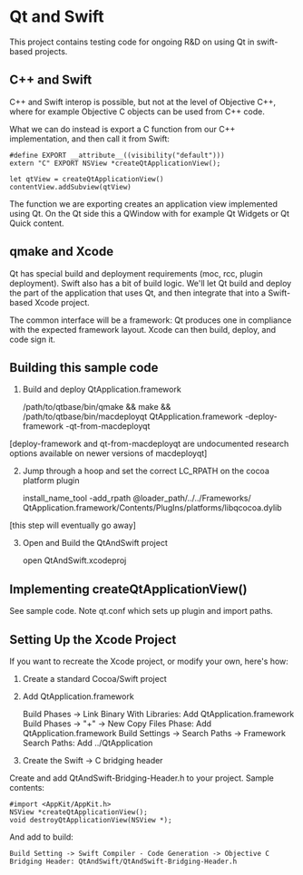 Qt and Swift
============================

This project contains testing code for ongoing R&D on using Qt
in swift-based projects.

C++ and Swift
----------------------------
C++ and Swift interop is possible, but not at the level of Objective C++,
where for example Objective C objects can be used from C++ code.

What we can do instead is export a C function from our C++ implementation,
and then call it from Swift:

    #define EXPORT __attribute__((visibility("default")))
    extern "C" EXPORT NSView *createQtApplicationView();

    let qtView = createQtApplicationView()
    contentView.addSubview(qtView)

The function we are exporting creates an application view implemented using
Qt. On the Qt side this a QWindow with for example Qt Widgets or Qt Quick 
content.

qmake and Xcode
----------------------------
Qt has special build and deployment requirements (moc, rcc, plugin deployment).
Swift also has a bit of build logic. We'll let Qt build and deploy the
part of the application that uses Qt, and then integrate that into a Swift-
based Xcode project. 

The common interface will be a framework: Qt produces one in compliance with
the expected framework layout. Xcode can then build, deploy, and code sign it.

Building this sample code
----------------------------

1) Build and deploy QtApplication.framework

    /path/to/qtbase/bin/qmake && make && /path/to/qtbase/bin/macdeployqt QtApplication.framework -deploy-framework -qt-from-macdeployqt

[deploy-framework and qt-from-macdeployqt are undocumented research options
available on newer versions of macdeployqt]

2) Jump through a hoop and set the correct LC_RPATH on the cocoa platform plugin

    install_name_tool -add_rpath @loader_path/../../Frameworks/ QtApplication.framework/Contents/PlugIns/platforms/libqcocoa.dylib

[this step will eventually go away]

3) Open and Build the QtAndSwift project

    open QtAndSwift.xcodeproj
    

Implementing createQtApplicationView()
----------------------------
See sample code. Note qt.conf which sets up plugin and import paths.


Setting Up the Xcode Project
----------------------------

If you want to recreate the Xcode project, or modify your own, here's how:

1) Create a standard Cocoa/Swift project

2) Add QtApplication.framework

    Build Phases -> Link Binary With Libraries: Add QtApplication.framework
    Build Phases -> "+" -> New Copy Files Phase: Add QtApplication.framework
    Build Settings -> Search Paths -> Framework Search Paths: Add ../QtApplication

3) Create the Swift -> C bridging header

Create and add QtAndSwift-Bridging-Header.h to your project. Sample contents:

    #import <AppKit/AppKit.h>
    NSView *createQtApplicationView();
    void destroyQtApplicationView(NSView *);

And add to build:

    Build Setting -> Swift Compiler - Code Generation -> Objective C Bridging Header: QtAndSwift/QtAndSwift-Bridging-Header.h
    



